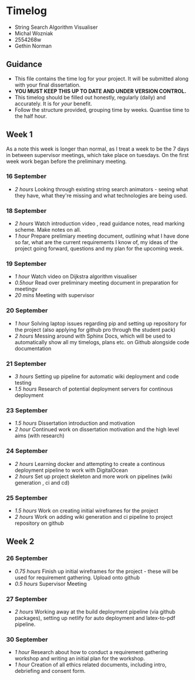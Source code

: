 # Timelog

* String Search Algorithm Visualiser
* Michal Wozniak
* 2554268w
* Gethin Norman

## Guidance

* This file contains the time log for your project. It will be submitted along with your final dissertation.
* **YOU MUST KEEP THIS UP TO DATE AND UNDER VERSION CONTROL.**
* This timelog should be filled out honestly, regularly (daily) and accurately. It is for *your* benefit.
* Follow the structure provided, grouping time by weeks.  Quantise time to the half hour.

## Week 1 
  
As a note this week is longer than normal, as I treat a week to be the 7 days in between supervisor meetings, which take place on tuesdays. On the first week work began before the preliminary meeting. 
### 16 September   

* *2 hours* Looking through existing string search animators - seeing what they have, what they're missing and what technologies are being used.
  
### 18 September 
 
* *2 hours* Watch introduction video , read guidance notes, read marking scheme. Make notes on all. 
* *1 hour* Prepare prelimiary meeting document, outlining what I have done so far, what are the current requirements I know of, my ideas of the project going forward, questions and my plan for the upcoming week.
 
### 19 September 
* *1 hour* Watch video on Dijkstra algorithm visualiser 
* *0.5hour* Read over preliminary meeting document in preparation for meetingv 
* *20 mins* Meeting with supervisor 
 
### 20 September 
* *1 hour* Solving laptop issues regarding pip and setting up repository for the project (also applying for github pro through the student pack) 
* *2 hours* Messing around with Sphinx Docs, which will be used to automatically show all my timelogs, plans etc. on Github alongside code documentation 
 
### 21 September 
* *3 hours* Setting up pipeline for automatic wiki deployment and code testing  
* *1.5 hours* Research of potential deployment servers for continous deployment 

### 23 September 
* *1.5 hours* Dissertation introduction and motivation 
* *2 hour* Continued work on dissertation motivation and the high level aims (with research) 
  
### 24 September
* *2 hours* Learning docker and attempting to create a continous deployment pipeline to work with DigitalOcean 
* *2 hours* Set up project skeleton and more work on pipelines (wiki generation , ci and cd) 
 
### 25 September  
* *1.5 hours* Work on creating initial wireframes for the project  
* *2 hours* Work on adding wiki generation and ci pipeline to project repository on github 
 
## Week 2  
 
### 26 September  
 
* *0.75 hours* Finish up initial wireframes for the project - these will be used for requirement gathering. Upload onto github 
* *0.5 hours* Supervisor Meeting
 
### 27 September 
 
* *2 hours* Working away at the build deployment pipeline (via github packages), setting up netlify for auto deployment and latex-to-pdf pipeline.

### 30 September 
 
* *1 hour* Research about how to conduct a requirement gathering workshop and writing an initial plan for the workshop. 
* *1 hour* Creation of  all ethics related documents, including intro, debriefing and consent form. 